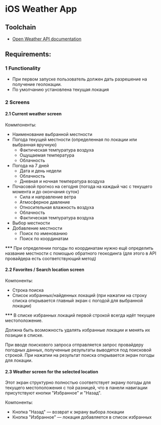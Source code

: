 # iOS Weather App

## Toolchain
 - [Open Weather API documentation](https://openweathermap.org/api)

## Requirements:

### 1 Functionality
- При первом запуске пользователь должен дать разрешение на получение геолокации.
- По умолчанию установлена текущая локация

### 2 Screens
#### 2.1 Current weather screen
Коммпоненты:
- Наименование выбранной местности
- Погода текущей местности (определенная по локации или выбранная вручную)
    - Фактическая темпуратура воздуха
    - Ощущаемая температура
    - Облачность
- Погода на 7 дней
    - Дата и день недели
    - Облачность
    - Дневная и ночная температура воздуха
- Почасовой прогноз на сегодня (погода на каждый час с текущего момента и до окончания суток)
    - Сила и направление ветра
    - Атмосферное давление
    - Относительная влажность воздуха
    - Облачность
    - Фактическая темпуратура воздуха
- Выбор местности
- Добавление местности
    - Поиск по именованию
    - Поиск по координатам

**\*\*\*** При определении погоды по координатам нужно ещё определить название местности с помощью обратного геокодинга (для этого в API провайдера есть соответствующий метод)

#### 2.2 Favorites / Search location screen
Компоненты:
- Строка поиска
- Список избранных/найденных локаций (при нажатии на строку списка открывается главный экран с погодой для выбранной локации)

**\*\*\*** В списке избранных локаций первой строкой всегда идёт текущее местоположение. 

Должна быть возможность удалять избранные локации и менять их позиции в списке.

При вводе поискового запроса отправляется запрос провайдеру погодных данных, полученные результаты выводятся под поисковой строкой. При нажатии на результат поиска открывается экран погоды для локации.

#### 2.3 Weather screen for the selected location
Этот экран структурно полностью соответствует экрану погоды для текущего местоположения с той разницей, что в панели навигации присутствуют кнопки "Избранное" и "Назад".

Компоненты:
- Кнопка "Назад" &mdash; возврат к экрану выбора локации
- Кнопка "Избранное" &mdash; локация добавляется в список избранных